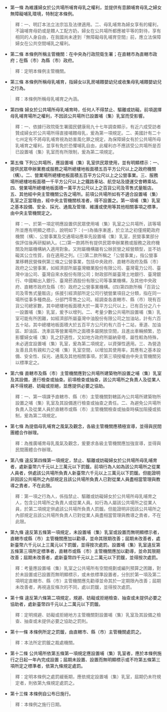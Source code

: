 * 第一條 為維護婦女於公共場所哺育母乳之權利，並提供有意願哺育母乳之婦女無障礙哺乳環境，特制定本條例。

> 釋：一、明訂本法立法宗旨及法律適用。二、母乳哺育為婦女享有的權利，不論哺育母奶或是餵人工配方奶，婦女在公共場所都應被平等的對待，享有相同的人身自由，在我國尚未達到『無障礙母乳哺育空間』前，應立法保障婦女在公共空間哺乳之權利。

* 第二條 本條例所稱主管機關：在中央為行政院衛生署；在直轄市為直轄市政府；在縣（市）為縣（市）政府。

> 釋：定明本條例主管機關。

* 第三條 本條例所稱母乳哺育，指婦女以乳房哺餵嬰幼兒或收集母乳哺餵嬰幼兒之行為。

> 釋：本條例所稱母乳哺育之內涵。

* 第四條 婦女於公共場所母乳哺育時，任何人不得禁止、驅離或妨礙。前項選擇母乳哺育場所之權利，不因該公共場所已設置哺（集）乳室而受影響。

> 釋：一、依據行政院衛生署國民健康局九十七年調查顯示，有近六成受訪者贊成婦女於公共場所得直接哺餵母乳，爰為第一項規定。二、美國計有二十七州定有不將母乳哺育視為妨害風化罪之規定，為保障婦女有於公共場所母乳哺育之權利，並享有免於恐懼哺乳自由，此權利亦不應該受公共場所是否已設置哺（集）乳室而有所限制，爰為第二項規定。

* 第五條 下列公共場所，應設置哺（集）乳室供民眾使用，並有明顯標示：一、提供民眾申辦業務或服務之場所總樓地板面積五百平方公尺以上之政府機關（構）。二、營業場所總樓地板面積五百平方公尺以上之公營事業。三、服務場所總樓地板面積一千平方公尺以上之鐵路車站、航空站及捷運交會轉乘站。四、營業場所總樓地板面積一萬平方公尺以上之百貨公司及零售式量販店。五、其他經中央主管機關公告之場所。前項公共場所如有不適合設置哺（集）乳室之正當理由，經中央主管機關核准者，得不設置之。第一項哺（集）乳室之基本設備、安全、採光、通風及管理、維護或使用等其他相關事項之標準，由中央主管機關定之。

> 釋：一、於第一項定明應設置供民眾使用哺（集）乳室之公共場所，該等場所並應有明顯之標示，說明如下：(一)為循序漸進，於立法之初僅規範政府機關（構）、公營事業及交通場站應率先設置哺（集）乳室，民營事業部分俟評估後再研擬納入。(二)第一款將所有提供民眾申辦業務或服務之政府機關及附屬機構納入適用對象。又附屬機構雖有公辦民營之經營類型，並不妨礙其公立性質，自在適用之列。(三)第二款所稱之「公營事業」，指公營事業移轉民營條例第三條之公營事業，包括中央政府、直轄市政府及縣（市）政府之公營事業，如經濟部所屬臺灣糖業股份有限公司、臺灣電力公司、臺灣中油公司、臺灣自來水股份有限公司；財政部所屬臺灣土地銀行、臺灣銀行、中國輸出入銀行、臺灣菸酒股份有限公司等事業機構，及其他中央政府、直轄市政府及縣（市）政府之公營事業機構。(四)第四款所稱「百貨公司及零售式量販店」係援引經濟部所定公司行號營業項目之分類，指在同一場所從事多種商品，分部門零售之公司。經調查各直轄市、縣（市）現有百貨公司總家數，其中總樓地板面積大於一萬平方公尺以上，已有百分之八十一設置哺（集）乳室，爰予以增列。二、考量少數公共場所設置哺（集）乳室可能有所困難，如經濟部所屬臺灣中油股份有限公司之加油站，計有六百五十站，其中總樓地板面積大於五百平方公尺約有六百十二站，車道、加油區、卸油區、洗車區等營業場所之面積多屬開放空間，且進出車輛頻繁，恐影響婦女哺（集）乳之舒適性，又如地方政府所屬納骨塔，屬性較為特殊，未必適宜設置哺（集）乳室，爰為第二項規定，以資彈性適用。三、為營造友善且具有親和力之哺（集）乳室空間，以增加其使用率，其應有之基本設備、安全性、採光、通風及其他相關事項，於第三項授權由中央主管機關另以標準定之。

* 第六條 直轄市及縣（市）主管機關應對公共場所建築物所設置之哺（集）乳室及其設備，進行檢查或抽查。前項檢查或抽查，該公共場所之負責人及從業人員不得規避、妨礙或拒絕，並應提供必要之協助。

> 釋：一、第一項課予直轄市、縣（市）主管機關對轄區內公共場所建築物所設置之哺（集）乳室及其設備進行檢查或抽查之責任。二、為避免公共場所負責人及從業人員於直轄市或縣（市）主管機關檢查或抽查時橫加阻擾或抵制，爰為第二項規定。

* 第七條 為提倡母乳哺育之風氣及觀念，各級主管機關應積極宣導，並得與民間團體合作辦理。

> 釋：為推廣哺育母乳風氣及觀念，爰要求各級主管機關應加強宣導，並得與民間團體合作辦理。

* 第八條 違反第四條第一項規定，禁止、驅離或妨礙婦女於公共場所母乳哺育者，處新臺幣六千元以上三萬元以下罰鍰。前項行為人如為該公共場所之從業人員者，併處該公共場所負責人新臺幣六千元以上三萬元以下罰鍰。但能證明非因該公共場所之內部規定且該公共場所負責人已對從業人員盡相當管理與教導之責者，不在此限。

> 釋：第一項之行為人，係指禁止、驅離或妨礙婦女於公共場所母乳哺育之人，包含公共場所之負責人或從業人員。如行為人屬該公共場所之從業人員，於第二項規定併處該公共場所負責人罰鍰。但能證明非因該公共場所之內部規定且該公共場所負責人已對從業人員盡相當管理與教導之責者，不在此限。

* 第九條 違反第五條第一項規定，未設置哺（集）乳室或設置而無明顯標示者，直轄市或縣（市）主管機關應加以勸導，並命其限期改善；屆期未改善者，處新臺幣六千元以上三萬元以下罰鍰，並得按次處罰。設置哺（集）乳室違反第五條第三項所定標準者，直轄市或縣（市）主管機關應加以勸導，並命其限期改善；屆期未改善者，處新臺幣四千元以上二萬元以下罰鍰，並得按次處罰。

> 釋：考量應設置哺（集）乳室之公共場所有空間規劃或編列預算之困難，對於未設置或已設置而無明顯標示，或未依標準設置者，分別於第一項及第二項明定直轄市、縣（市）主管機關應先勸導並命其於一定期限內改善；屆期未改善者，再視違反條次的不同，處以罰鍰，並得按次處罰。

* 第十條 違反第六條第二項規定，規避、妨礙或拒絕檢查、抽查或未提供必要之協助者，處新臺幣四千元以上二萬元以下罰鍰。

> 釋：定明規避、妨礙或拒絕地方主管機關對設置哺（集）乳室及其設備之檢查、抽查或未提供必要之協助之罰則。

* 第十一條 本條例所定之罰鍰，由直轄市、縣（市）主管機關處罰之。

> 釋：本法所定罰鍰之裁處機關。

* 第十二條 公共場所依第五條第一項規定應設置哺（集）乳室者，應於本條例施行之日起一年內完成設置；屆期未設置、設置而無明顯標示或不符第五條第三項所定之標準者，依第九條規定處罰。

> 釋：定明本條例之處罰緩衝期，應依規定設置哺（集）乳室，屆期仍未符規定者，則依第九條規定處罰之。

* 第十三條 本條例自公布日施行。

> 釋：本條例之施行日期。


